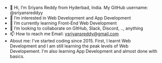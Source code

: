- 👋 Hi, I’m Sriyans Reddy from Hyderbad, India. My GitHub username: @sriyansreddyy
- 👀 I’m interested in Web Development and App Development
- 🌱 I’m currently learning Front-End Web Development
- 💞️ I’m looking to collaborate on GItHub, Slack, Discord, .., anything
- 📫 How to reach me 
    Email: ysriyansreddy@gmail.com
- About me: I've started coding since 2015. First, I learnt Web Development and I am still learning the peak levels of Web Developement. I'm also learning App Development and almost done with basics.
    

<!---
sriyansreddyy/sriyansreddyy is a ✨ special ✨ repository because its `README.md` (this file) appears on your GitHub profile.
You can click the Preview link to take a look at your changes.
--->
